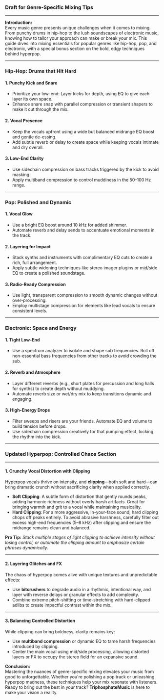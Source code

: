 ### Draft for **Genre-Specific Mixing Tips**

---

**Introduction:**  
Every music genre presents unique challenges when it comes to mixing. From punchy drums in hip-hop to the lush soundscapes of electronic music, knowing how to tailor your approach can make or break your mix. This guide dives into mixing essentials for popular genres like hip-hop, pop, and electronic, with a special bonus section on the bold, edgy techniques behind hyperpop.

---

### **Hip-Hop: Drums that Hit Hard**  
#### **1. Punchy Kick and Snare**  
- Prioritize your low-end: Layer kicks for depth, using EQ to give each layer its own space.  
- Enhance snare snap with parallel compression or transient shapers to make it cut through the mix.  

#### **2. Vocal Presence**  
- Keep the vocals upfront using a wide but balanced midrange EQ boost and gentle de-essing.  
- Add subtle reverb or delay to create space while keeping vocals intimate and dry overall.

#### **3. Low-End Clarity**  
- Use sidechain compression on bass tracks triggered by the kick to avoid masking.  
- Apply multiband compression to control muddiness in the 50–100 Hz range.

---

### **Pop: Polished and Dynamic**  
#### **1. Vocal Glow**  
- Use a bright EQ boost around 10 kHz for added shimmer.  
- Automate reverb and delay sends to accentuate emotional moments in the track.

#### **2. Layering for Impact**  
- Stack synths and instruments with complimentary EQ cuts to create a rich, full arrangement.  
- Apply subtle widening techniques like stereo imager plugins or mid/side EQ to create a polished soundstage.  

#### **3. Radio-Ready Compression**  
- Use light, transparent compression to smooth dynamic changes without over-processing.  
- Employ multistage compression for elements like lead vocals to ensure consistent levels.

---

### **Electronic: Space and Energy**  
#### **1. Tight Low-End**  
- Use a spectrum analyzer to isolate and shape sub frequencies. Roll off non-essential bass frequencies from other tracks to avoid crowding the sub.  

#### **2. Reverb and Atmosphere**  
- Layer different reverbs (e.g., short plates for percussion and long halls for synths) to create depth without muddying.  
- Automate reverb size or wet/dry mix to keep transitions dynamic and engaging.  

#### **3. High-Energy Drops**  
- Filter sweeps and risers are your friends. Automate EQ and volume to build tension before drops.  
- Use sidechain compression creatively for that pumping effect, locking the rhythm into the kick.

---

### Updated **Hyperpop: Controlled Chaos** Section

---

#### **1. Crunchy Vocal Distortion with Clipping**  
Hyperpop vocals thrive on intensity, and **clipping**—both soft and hard—can bring dramatic crunch without sacrificing clarity when applied correctly.  
- **Soft Clipping**: A subtle form of distortion that gently rounds peaks, adding harmonic richness without overly harsh artifacts. Great for bringing warmth and grit to a vocal while maintaining musicality.  
- **Hard Clipping**: For a more aggressive, in-your-face sound, hard clipping chops off peaks entirely. To avoid abrasive harshness, carefully filter out excess high-end frequencies (5–8 kHz) after clipping and ensure the midrange remains clean and balanced.  

**Pro Tip:** *Stack multiple stages of light clipping to achieve intensity without losing control, or automate the clipping amount to emphasize certain phrases dynamically.*

---

#### **2. Layering Glitches and FX**  
The chaos of hyperpop comes alive with unique textures and unpredictable effects:  
- Use **bitcrushers** to degrade audio in a rhythmic, intentional way, and layer with reverse delays or granular effects to add complexity.  
- Combine extreme pitch-shifting or time-stretching with hard-clipped adlibs to create impactful contrast within the mix.  

---

#### **3. Balancing Controlled Distortion**  
While clipping can bring boldness, clarity remains key:  
- Use **multiband compression** or dynamic EQ to tame harsh frequencies introduced by clipping.  
- Center the main vocal using mid/side processing, allowing distorted layers or FX to occupy the stereo field for an expansive sound.  



**Conclusion:**  
Mastering the nuances of genre-specific mixing elevates your music from good to unforgettable. Whether you're polishing a pop track or unleashing hyperpop madness, these techniques help your mix resonate with listeners. Ready to bring out the best in your track? **TriphosphateMusic** is here to make your vision a reality.  
